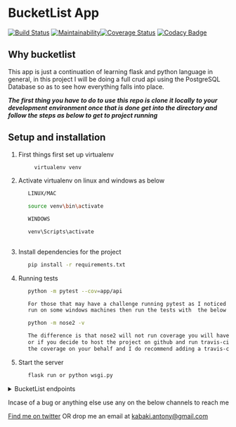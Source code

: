 # BucketList App

[![Build Status](https://travis-ci.org/KabakiAntony/Bucketlist.svg?branch=develop)](https://travis-ci.org/KabakiAntony/Bucketlist) [![Maintainability](https://api.codeclimate.com/v1/badges/3c867fd33448797e3d32/maintainability)](https://codeclimate.com/github/KabakiAntony/Bucketlist/maintainability)[![Coverage Status](https://coveralls.io/repos/github/KabakiAntony/Bucketlist/badge.svg?branch=develop)](https://coveralls.io/github/KabakiAntony/Bucketlist?branch=develop) [![Codacy Badge](https://api.codacy.com/project/badge/Grade/a5debaed7b4141e2bdd9f0b7ee25f7c5)](https://www.codacy.com/manual/KabakiAntony/Bucketlist?utm_source=github.com&amp;utm_medium=referral&amp;utm_content=KabakiAntony/Bucketlist&amp;utm_campaign=Badge_Grade)

## Why bucketlist

This app is just a continuation of learning flask and python language in general, in this project 
I will be doing a full crud api using the PostgreSQL Database so as to see how everything falls into place.

***The first thing you have to do to use this repo is clone it locally to your development environment 
once that is done get into the directory and follow the steps as below to get to project running***

## Setup and installation

1. First things first set up virtualenv
      ```bash
           virtualenv venv
      ```      
2. Activate virtualenv on linux and windows  as below
      ```bash
         LINUX/MAC

         source venv\bin\activate

         WINDOWS

         venv\Scripts\activate
         
      ```
3. Install dependencies for the project
      ```bash
         pip install -r requirements.txt
      ```
4. Running tests
      ```bash
         python -m pytest --cov=app/api

         For those that may have a challenge running pytest as I noticed there is a bug getting pytest to 
         run on some windows machines then run the tests with  the below command. 

         python -m nose2 -v 

         The difference is that nose2 will not run coverage you will have to invoke coverage on your own,
         or if you decide to host the project on github and run travis-ci in the background then it will run 
         the coverage on your behalf and I do recommend adding a travis-ci webhook to this project.
      ```
5. Start the server
      ```bash
         flask run or python wsgi.py 
      ```
<details>
      <summary>BucketList endpoints</summary>

      | Method   | Endpoint                              | Description                           |
      | -------- | ------------------------------------- | ------------------------------------- |
      | `GET`    | `/lists`                              | view all lists that you have created  |
      | `POST`   | `/lists`                              | create a new bucket list              |
      | `GET`    | `/lists/<int:list_id>`                | Get a specific bucket list by id      |
      | `PATCH`  | `/lists/<int:list_id>/content`        | modify/update the content of the list |
      | `DELETE` | `/lists/<int:list_id>`                | Delete a bucket list using it's id    |

</details>

Incase of a bug or anything else use any on the below channels to reach me

[Find me on twitter](https://twitter.com/kabakikiarie) OR  drop me an email at kabaki.antony@gmail.com
